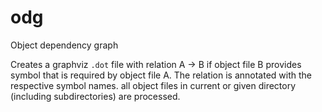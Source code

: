 # odg

Object dependency graph

Creates a graphviz `.dot` file with relation A -> B if object file B provides symbol that is required by object file A. The relation is annotated with the respective symbol names.
all object files in current or given directory (including subdirectories) are processed.
